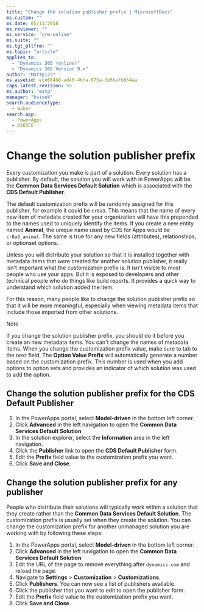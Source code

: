 ```yaml
---
title: "Change the solution publisher prefix | MicrosoftDocs"
ms.custom: ""
ms.date: 05/11/2018
ms.reviewer: ""
ms.service: "crm-online"
ms.suite: ""
ms.tgt_pltfrm: ""
ms.topic: "article"
applies_to: 
  - "Dynamics 365 (online)"
  - "Dynamics 365 Version 9.x"
author: "Mattp123"
ms.assetid: ece684h8-ad40-4bfa-975a-3e5bafb854aa
caps.latest.revision: 55
ms.author: "matp"
manager: "kvivek"
search.audienceType: 
  - maker
search.app: 
  - PowerApps
  - D365CE
---
```


# Change the solution publisher prefix

Every customization you make is part of a solution. Every solution has a publisher. By default, the solution you will work with in PowerApps will be the **Common Data Services Default Solution** which is associated with the **CDS Default Publisher**.

The default customization prefix will be randomly assigned for this publisher, for example it could be `cr8a3`. This means that the name of every new item of metadata created for your organization will have this prepended to the names used to uniquely identify the items. If you create a new entity named **Animal**, the unique name used by CDS for Apps would be `cr8a3_animal`. The same is true for any new fields (attributes), relationships, or optionset options.

Unless you will distribute your solution so that it is installed together with metadata items that were created for another solution publisher, it really isn't important what the customization prefix is. It isn't visible to most people who use your apps. But it is exposed to developers and other technical people who do things like build reports. It provides a quick way to understand which solution added the item.

For this reason, many people like to change the solution publisher prefix so that it will be more meaningful, especially when viewing metadata items that include those imported from other solutions. 

> [!NOTE]
> If you change the solution publisher prefix, you should do it before you create an new metadata items. You can't change the names of metadata items.
> When you change the customization prefix value, make sure to tab to the next field. The **Option Value Prefix** will automatically generate a number based on the customization prefix. This number is used when you add options to option sets and provides an indicator of which solution was used to add the option. 

## Change the solution publisher prefix for the CDS Default Publisher  

 1. In the PowerApps portal, select **Model-driven** in the bottom left corner.
 2. Click **Advanced** in the left navigation to open the **Common Data Services Default Solution**
 3. In the solution explorer, select the **Information** area in the left navigation.
 4. Click the **Publisher** link to open the **CDS Default Publisher** form.
 5. Edit the **Prefix** field value to the customization prefix you want.
 6. Click **Save and Close**.
  
## Change the solution publisher prefix for any publisher

People who distribute their solutions will typically work within a solution that they create rather than the **Common Data Services Default Solution**. The customization prefix is usually set when they create the solution. You can change the customization prefix for another unmanaged solution you are working with by following these steps: 

 1. In the PowerApps portal, select **Model-driven** in the bottom left corner.
 2. Click **Advanced** in the left navigation to open the **Common Data Services Default Solution**
 3. Edit the URL of the page to remove everything after `dynamics.com` and reload the page.
 4. Navigate to **Settings** > **Customization** > **Customizations**. 
 5. Click **Publishers**. You can now see a list of publishers available.
 6. Click the publisher that you want to edit to open the publisher form.
 7. Edit the **Prefix** field value to the customization prefix you want.
 6. Click **Save and Close**.
  
